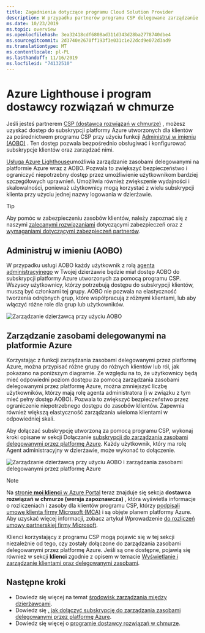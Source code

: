 ```yaml
---
title: Zagadnienia dotyczące programu Cloud Solution Provider
description: W przypadku partnerów programu CSP delegowane zarządzanie zasobami systemu Azure pomaga zwiększyć bezpieczeństwo i kontrolę dzięki włączeniu szczegółowych uprawnień.
ms.date: 10/23/2019
ms.topic: overview
ms.openlocfilehash: 3ea32418cdf6808ad311d343d28ba2778740dbe4
ms.sourcegitcommit: 2d3740e2670ff193f3e031c1e22dcd9e072d3ad9
ms.translationtype: MT
ms.contentlocale: pl-PL
ms.lasthandoff: 11/16/2019
ms.locfileid: "74132510"
---
```

# <a name="azure-lighthouse-and-the-cloud-solution-provider-program"></a>Azure Lighthouse i program dostawcy rozwiązań w chmurze

Jeśli jesteś partnerem [CSP (dostawca rozwiązań w chmurze)](https://docs.microsoft.com/partner-center/csp-overview) , możesz uzyskać dostęp do subskrypcji platformy Azure utworzonych dla klientów za pośrednictwem programu CSP przy użyciu funkcji [Administruj w imieniu (AOBO)](https://channel9.msdn.com/Series/cspdev/Module-11-Admin-On-Behalf-Of-AOBO) . Ten dostęp pozwala bezpośrednio obsługiwać i konfigurować subskrypcje klientów oraz zarządzać nimi.

[Usługa Azure Lighthouse](../overview.md)umożliwia zarządzanie zasobami delegowanymi na platformie Azure wraz z AOBO. Pozwala to zwiększyć bezpieczeństwo i ograniczyć niepotrzebny dostęp przez umożliwienie użytkownikom bardziej szczegółowych uprawnień. Umożliwia również zwiększenie wydajności i skalowalności, ponieważ użytkownicy mogą korzystać z wielu subskrypcji klienta przy użyciu jednej nazwy logowania w dzierżawie.

> [!TIP]
> Aby pomóc w zabezpieczeniu zasobów klientów, należy zapoznać się z naszymi [zalecanymi rozwiązaniami](recommended-security-practices.md) dotyczącymi zabezpieczeń oraz z [wymaganiami dotyczącymi zabezpieczeń partnerów](https://docs.microsoft.com/partner-center/partner-security-requirements).

## <a name="administer-on-behalf-of-aobo"></a>Administruj w imieniu (AOBO)

W przypadku usługi AOBO każdy użytkownik z rolą [agenta administracyjnego](https://docs.microsoft.com/partner-center/permissions-overview#manage-commercial-transactions-in-partner-center-azure-ad-and-csp-roles) w Twojej dzierżawie będzie miał dostęp AOBO do subskrypcji platformy Azure utworzonych za pomocą programu CSP. Wszyscy użytkownicy, którzy potrzebują dostępu do subskrypcji klientów, muszą być członkami tej grupy. AOBO nie pozwala na elastyczność tworzenia odrębnych grup, które współpracują z różnymi klientami, lub aby włączyć różne role dla grup lub użytkowników.

![Zarządzanie dzierżawcą przy użyciu AOBO](../media/csp-1.jpg)

## <a name="azure-delegated-resource-management"></a>Zarządzanie zasobami delegowanymi na platformie Azure

Korzystając z funkcji zarządzania zasobami delegowanymi przez platformę Azure, można przypisać różne grupy do różnych klientów lub ról, jak pokazano na poniższym diagramie. Ze względu na to, że użytkownicy będą mieć odpowiedni poziom dostępu za pomocą zarządzania zasobami delegowanymi przez platformę Azure, można zmniejszyć liczbę użytkowników, którzy mają rolę agenta administratora (i w związku z tym mieć pełny dostęp AOBO). Pozwala to zwiększyć bezpieczeństwo przez ograniczenie niepotrzebnego dostępu do zasobów klientów. Zapewnia również większą elastyczność zarządzania wieloma klientami w odpowiedniej skali.

Aby dołączać subskrypcję utworzoną za pomocą programu CSP, wykonaj kroki opisane w sekcji Dołączanie [subskrypcji do zarządzania zasobami delegowanymi przez platformę Azure](../how-to/onboard-customer.md). Każdy użytkownik, który ma rolę Agent administracyjny w dzierżawie, może wykonać to dołączenie.

![Zarządzanie dzierżawcą przy użyciu AOBO i zarządzania zasobami delegowanymi przez platformę Azure](../media/csp-2.jpg)

> [!NOTE]
> Na [stronie **moi klienci** w Azure Portal](../how-to/view-manage-customers.md) teraz znajduje się sekcja **dostawca rozwiązań w chmurze (wersja zapoznawcza)** , która wyświetla informacje o rozliczeniach i zasoby dla klientów programu CSP, którzy [podpisali umowę klienta firmy Microsoft (MCA)](https://docs.microsoft.com/partner-center/confirm-customer-agreement) i są objęte planem platformy Azure. Aby uzyskać więcej informacji, zobacz artykuł Wprowadzenie [do rozliczeń umowy partnerskiej firmy Microsoft](https://docs.microsoft.com/azure/billing/mpa-overview).
>
> Klienci korzystający z programu CSP mogą pojawić się w tej sekcji niezależnie od tego, czy zostały dołączone do zarządzania zasobami delegowanymi przez platformę Azure. Jeśli są one dostępne, pojawią się również w sekcji **klienci** zgodnie z opisem w temacie [Wyświetlanie i zarządzanie klientami oraz delegowanymi zasobami](../how-to/view-manage-customers.md).

## <a name="next-steps"></a>Następne kroki

- Dowiedz się więcej na temat [środowisk zarządzania między dzierżawcami](cross-tenant-management-experience.md).
- Dowiedz się [, jak dołączyć subskrypcję do zarządzania zasobami delegowanymi przez platformę Azure](../how-to/onboard-customer.md).
- Dowiedz się więcej o [programie dostawcy rozwiązań w chmurze](https://docs.microsoft.com/partner-center/csp-overview).
